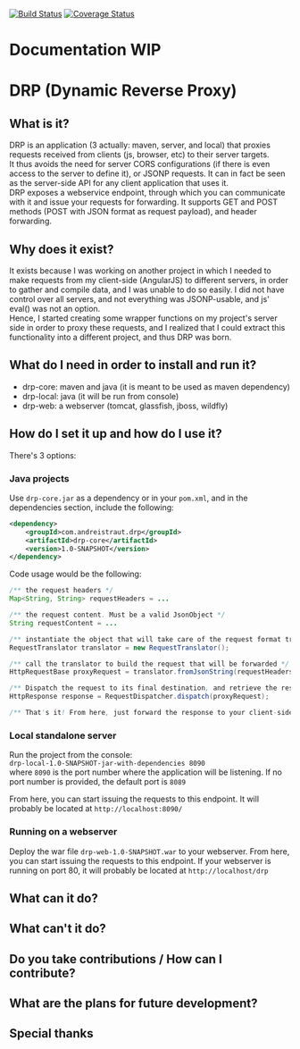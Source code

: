 [![Build Status](https://travis-ci.org/Andrei-Straut/drp.svg?branch=master)](https://travis-ci.org/Andrei-Straut/drp)
[![Coverage Status](https://coveralls.io/repos/github/Andrei-Straut/drp/badge.svg?branch=master)](https://coveralls.io/github/Andrei-Straut/drp?branch=master)

# Documentation WIP
# DRP (Dynamic Reverse Proxy)

## What is it?
DRP is an application (3 actually: maven, server, and local) that proxies requests received from clients (js, browser, etc) to their server targets.  
It thus avoids the need for server CORS configurations (if there is even access to the server to define it), or JSONP requests. It can in fact be seen as the server-side API for any client application that uses it.  
DRP exposes a webservice endpoint, through which you can communicate with it and issue your requests for forwarding. It supports GET and POST methods (POST with JSON format as request payload), and header forwarding.  

## Why does it exist?
It exists because I was working on another project in which I needed to make requests from my client-side (AngularJS) to different servers, in order to gather and compile data, and I was unable to do so easily. I did not have control over all servers, and not everything was JSONP-usable, and js' eval() was not an option.  
Hence, I started creating some wrapper functions on my project's server side in order to proxy these requests, and I realized that I could extract this functionality into a different project, and thus DRP was born.

## What do I need in order to install and run it?
- drp-core: maven and java (it is meant to be used as maven dependency)
- drp-local: java (it will  be run from console)
- drp-web: a webserver (tomcat, glassfish, jboss, wildfly)

## How do I set it up and how do I use it?
There's 3 options:
### Java projects
Use `drp-core.jar` as a dependency or in your `pom.xml`, and in the dependencies section, include the following:  
```xml
<dependency>
	<groupId>com.andreistraut.drp</groupId>
	<artifactId>drp-core</artifactId>
    <version>1.0-SNAPSHOT</version>
</dependency>
```
Code usage would be the following:
```java
/** the request headers */
Map<String, String> requestHeaders = ... 

/** the request content. Must be a valid JsonObject */
String requestContent = ...	

/** instantiate the object that will take care of the request format translation */
RequestTranslator translator = new RequestTranslator();

/** call the translator to build the request that will be forwarded */
HttpRequestBase proxyRequest = translator.fromJsonString(requestHeaders, requestContent);

/** Dispatch the request to its final destination, and retrieve the response */
HttpResponse response = RequestDispatcher.dispatch(proxyRequest);

/** That's it! From here, just forward the response to your client-side, as you would normally do */
```
### Local standalone server
Run the project from the console:  
`drp-local-1.0-SNAPSHOT-jar-with-dependencies 8090`  
where `8090` is the port number where the application will be listening. If no port number is provided, the default port is `8089`  
  
From here, you can start issuing the requests to this endpoint. It will probably be located at `http://localhost:8090/`

### Running on a webserver
Deploy the war file `drp-web-1.0-SNAPSHOT.war` to your webserver. From here, you can start issuing the requests to this endpoint. If your webserver is running on port 80, it will probably be located at `http://localhost/drp`

## What can it do?

## What can't it do?

## Do you take contributions / How can I contribute?

## What are the plans for future development?

## Special thanks